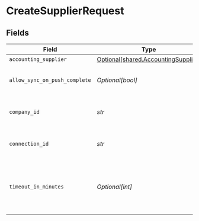 # CreateSupplierRequest


## Fields

| Field                                                                            | Type                                                                             | Required                                                                         | Description                                                                      | Example                                                                          |
| -------------------------------------------------------------------------------- | -------------------------------------------------------------------------------- | -------------------------------------------------------------------------------- | -------------------------------------------------------------------------------- | -------------------------------------------------------------------------------- |
| `accounting_supplier`                                                            | [Optional[shared.AccountingSupplier]](../../models/shared/accountingsupplier.md) | :heavy_minus_sign:                                                               | N/A                                                                              |                                                                                  |
| `allow_sync_on_push_complete`                                                    | *Optional[bool]*                                                                 | :heavy_minus_sign:                                                               | Allow a sync upon push completion.                                               |                                                                                  |
| `company_id`                                                                     | *str*                                                                            | :heavy_check_mark:                                                               | Unique identifier for a company.                                                 | 8a210b68-6988-11ed-a1eb-0242ac120002                                             |
| `connection_id`                                                                  | *str*                                                                            | :heavy_check_mark:                                                               | Unique identifier for a connection.                                              | 2e9d2c44-f675-40ba-8049-353bfcb5e171                                             |
| `timeout_in_minutes`                                                             | *Optional[int]*                                                                  | :heavy_minus_sign:                                                               | Time limit for the push operation to complete before it is timed out.            |                                                                                  |